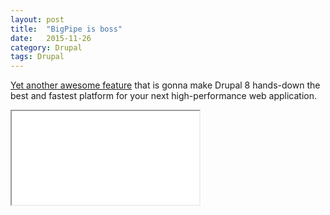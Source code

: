 ```yaml
---
layout: post
title:  "BigPipe is boss"
date:   2015-11-26
category: Drupal
tags: Drupal
---
```


[Yet another awesome feature](http://wimleers.com/blog/drupal-8-bigpipe-module-ready) that is gonna make Drupal 8 hands-down the best and fastest platform for your next high-performance web application. <!--more--> 

<div class="embed-responsive embed-responsive-16by9">
    <iframe class="embed-responsive-item" src="//www.youtube.com/embed/JwzX0Qv6u3A"></iframe>
</div>
